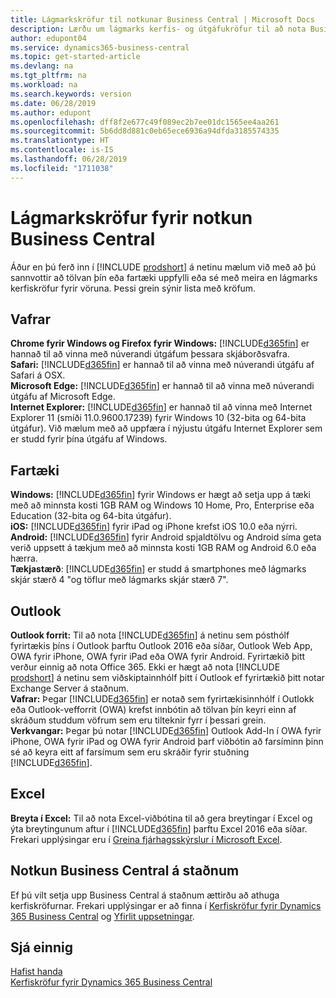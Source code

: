 ```yaml
---
title: Lágmarkskröfur til notkunar Business Central | Microsoft Docs
description: Lærðu um lágmarks kerfis- og útgáfukröfur til að nota Business Central á netinu.
author: edupont04
ms.service: dynamics365-business-central
ms.topic: get-started-article
ms.devlang: na
ms.tgt_pltfrm: na
ms.workload: na
ms.search.keywords: version
ms.date: 06/28/2019
ms.author: edupont
ms.openlocfilehash: dff8f2e677c49f089ec2b7ee01dc1565ee4aa261
ms.sourcegitcommit: 5b6dd8d881c0eb65ece6936a94dfda3185574335
ms.translationtype: HT
ms.contentlocale: is-IS
ms.lasthandoff: 06/28/2019
ms.locfileid: "1711038"
---
```

# <a name="minimum-requirements-for-using-business-central"></a>Lágmarkskröfur fyrir notkun Business Central
Áður en þú ferð inn í [!INCLUDE [prodshort](includes/prodshort.md)] á netinu mælum við með að þú sannvottir að tölvan þín eða fartæki uppfylli eða sé með meira en lágmarks kerfiskröfur fyrir vöruna. Þessi grein sýnir lista með kröfum.  

## <a name="browsers"></a>Vafrar
**Chrome fyrir Windows og Firefox fyrir Windows:** [!INCLUDE[d365fin](includes/d365fin_md.md)] er hannað til að vinna með núverandi útgáfum þessara skjáborðsvafra.  
**Safari:** [!INCLUDE[d365fin](includes/d365fin_md.md)] er hannað til að vinna með núverandi útgáfu af Safari á OSX.  
**Microsoft Edge:** [!INCLUDE[d365fin](includes/d365fin_md.md)] er hannað til að vinna með núverandi útgáfu af Microsoft Edge.  
**Internet Explorer:** [!INCLUDE[d365fin](includes/d365fin_md.md)] er hannað til að vinna með Internet Explorer 11 (smíði 11.0.9600.17239) fyrir Windows 10 (32-bita og 64-bita útgáfur). Við mælum með að uppfæra í nýjustu útgáfu Internet Explorer sem er studd fyrir þína útgáfu af Windows.  

## <a name="mobile-devices"></a>Fartæki
**Windows:** [!INCLUDE[d365fin](includes/d365fin_md.md)] fyrir Windows er hægt að setja upp á tæki með að minnsta kosti 1GB RAM og Windows 10 Home, Pro, Enterprise eða Education (32-bita og 64-bita útgáfur).  
**iOS:** [!INCLUDE[d365fin](includes/d365fin_md.md)] fyrir iPad og iPhone krefst iOS 10.0 eða nýrri.  
**Android:** [!INCLUDE[d365fin](includes/d365fin_md.md)] fyrir Android spjaldtölvu og Android síma geta verið uppsett á tækjum með að minnsta kosti 1GB RAM og Android 6.0 eða hærra.  
**Tækjastærð**: [!INCLUDE[d365fin](includes/d365fin_md.md)] er studd á smartphones með lágmarks skjár stærð 4 "og töflur með lágmarks skjár stærð 7".  

## <a name="outlook"></a>Outlook
**Outlook forrit:** Til að nota [!INCLUDE[d365fin](includes/d365fin_md.md)] á netinu sem pósthólf fyrirtækis þíns í Outlook þarftu Outlook 2016 eða síðar, Outlook Web App, OWA fyrir iPhone, OWA fyrir iPad eða OWA fyrir Android. Fyrirtækið þitt verður einnig að nota Office 365. Ekki er hægt að nota [!INCLUDE [prodshort](includes/prodshort.md)] á netinu sem viðskiptainnhólf þitt í Outlook ef fyrirtækið þitt notar Exchange Server á staðnum.  
**Vafrar:** Þegar [!INCLUDE[d365fin](includes/d365fin_md.md)] er notað sem fyrirtækisinnhólf í Outlokk eða Outlook-vefforrit (OWA) krefst innbótin að tölvan þín keyri einn af skráðum studdum vöfrum sem eru tilteknir fyrr í þessari grein.  
**Verkvangar:** Þegar þú notar [!INCLUDE[d365fin](includes/d365fin_md.md)] Outlook Add-In í OWA fyrir iPhone, OWA fyrir iPad og OWA fyrir Android þarf viðbótin að farsíminn þinn sé að keyra eitt af farsímum sem eru skráðir fyrir stuðning [!INCLUDE[d365fin](includes/d365fin_md.md)].  

## <a name="excel"></a>Excel
**Breyta í Excel:** Til að nota Excel-viðbótina til að gera breytingar í Excel og ýta breytingunum aftur í [!INCLUDE[d365fin](includes/d365fin_md.md)] þarftu Excel 2016 eða síðar. Frekari upplýsingar eru í [Greina fjárhagsskýrslur í Microsoft Excel](finance-analyze-excel.md).  

## <a name="using-business-central-on-premises"></a>Notkun Business Central á staðnum

Ef þú vilt setja upp Business Central á staðnum ættirðu að athuga kerfiskröfurnar. Frekari upplýsingar er að finna í [Kerfiskröfur fyrir Dynamics 365 Business Central](/dynamics365/business-central/dev-itpro/deployment/system-requirement-business-central) og [Yfirlit uppsetningar](/dynamics365/business-central/dev-itpro/deployment/deployment).  

## <a name="see-also"></a>Sjá einnig
[Hafist handa](product-get-started.md)  
[Kerfiskröfur fyrir Dynamics 365 Business Central](/dynamics365/business-central/dev-itpro/deployment/system-requirement-business-central)  
